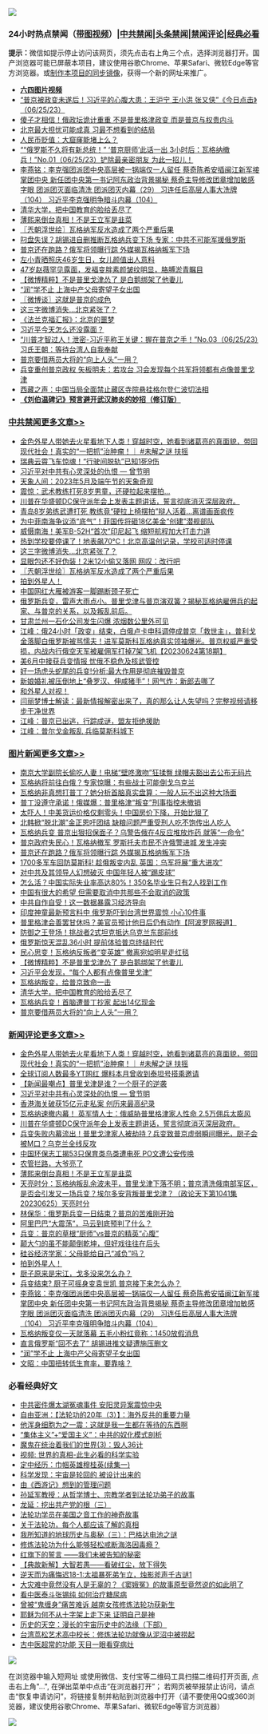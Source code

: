 ![](https://raw.githubusercontent.com/jsvpn/jsproxy/dev/64photo/fqnews-qr.jpg)

<div id="tt">
<h3>24小时热点禁闻（<a href="https://aaa.v2dns.tk/?QAjUl=BgRp5UNKRn&T5Vk=fPVH&Q59Ab=WxGE" target="_blank">带图视频</a>）|<a href="#%E4%B8%AD%E5%85%B1%E7%A6%81%E9%97%BB%E6%9B%B4%E5%A4%9A%E6%96%87%E7%AB%A0">中共禁闻</a>|<a href="#%E5%9B%BE%E7%89%87%E6%96%B0%E9%97%BB%E6%9B%B4%E5%A4%9A%E6%96%87%E7%AB%A0">头条禁闻</a>|<a href="#%E6%96%B0%E9%97%BB%E8%AF%84%E8%AE%BA%E6%9B%B4%E5%A4%9A%E6%96%87%E7%AB%A0">禁闻评论|<a href="#%E5%BF%85%E7%9C%8B%E7%BB%8F%E5%85%B8%E5%A5%BD%E6%96%87">经典必看</a></h3>
<div><b>提示：</b>微信如提示停止访问该网页，须先点击右上角三个点，选择浏览器打开。国产浏览器可能已屏蔽本项目，建议使用谷歌Chrome、苹果Safari、微软Edge等官方浏览器。或<a href="%E5%88%B6%E4%BD%9Cgit%E7%A6%81%E9%97%BB%E9%95%9C%E5%83%8F.md">制作本项目的同步镜像</a>，获得一个新的网址来推广。</div>
<ul>
<li><b><a href="http://d2.v2rss.gq/64.mp4" target="_blank">六四图片视频</a></b></li>
<li><a href="/sohnews/20230626/1900702.md">“普京被政变未遂后！习近平的心腹大患：王沪宁 王小洪 张又侠”《今日点击》（06/25/23）</a></li>
<li><a href="/cnnews/20230626/1900736.md">傻子才相信！俄政坛诡计重重 不是普里格津政变 而是普京与权贵内斗</a></li>
<li><a href="/cnnews/20230626/1900765.md">北京最大担忧可能成真 习最不想看到的结局</a></li>
<li><a href="/topimagenews/20230626/1900745.md">人民币贬值：大窟窿能堵上么？</a></li>
<li><a href="/sohnews/20230626/1900708.md">““俄罗斯不久将有新总统！” ‘普京厨师’此话一出 3小时后：瓦格纳撤兵！”No.01（06/25/23）铲除最亲密朋友 为此一招儿！</a></li>
<li><a href="/comments/20230626/1900709.md">李燕铭：李克强团派团中央高层被一锅端仅一人留任 蔡奇陈希安插闽江新军接掌团中央 新任团中央第一书记阿东政治背景揭秘 蔡奇主导修改团章增加敏感字眼 团派团灭面临清洗 团派团灭内幕（29） 习连任后高层人事大洗牌（104） 习近平李克强明争暗斗内幕（104）</a></li>
<li><a href="/topimagenews/20230626/1900788.md">清华大学，把中国教育的脸给丢尽了</a></li>
<li><a href="/comments/20230626/1900857.md">薄熙来倒台真相！不是王立军是韭菜</a></li>
<li><a href="/cbnews/20230626/1900775.md">〖兲朝浮世绘〗瓦格纳军反水造成了两个严重后果</a></li>
<li><a href="/baitai/20230626/1900714.md">叼盘失误？胡锡进自删推断瓦格纳兵变下场 专家：中共不可能军援俄罗斯</a></li>
<li><a href="/topimagenews/20230626/1900866.md">普京还在跑路？俄军将领曝行踪 外媒揭瓦格纳叛军下场</a></li>
<li><a href="/yule/20230626/1900732.md">左小青晒照庆46岁生日，女儿颜值出人意料</a></li>
<li><a href="/yule/20230626/1900799.md">47岁赵薇罕见露面，发福变胖素颜皱纹明显，胳膊淤青瞩目</a></li>
<li><a href="/topimagenews/20230626/1900818.md">【微博精粹】不是普里戈津怂了 是白鹅绑架了他妻儿</a></li>
<li><a href="/comments/20230625/1900685.md">“润”学不止 上海中产父母寄望子女出国</a></li>
<li><a href="/ssgc/20230626/1900824.md">〖微博谈〗这就是普京的成色</a></li>
<li><a href="/cbnews/20230626/1900805.md">这三字微博消失…北京紧张了？</a></li>
<li><a href="/headline/20230626/1900737.md">《法兰克福汇报》：北京的噩梦</a></li>
<li><a href="/ccpdope/20230626/1900777.md">习近平今天怎么还没露面？</a></li>
<li><a href="/sohnews/20230626/1900720.md">“川普才智过人！泄密-习近平称王关键：握在普京之手！”No.03（06/25/23）习氏王朝：等待台湾人自我奉献</a></li>
<li><a href="/topimagenews/20230626/1900770.md">普京要借两员大将的“向上人头”一用？</a></li>
<li><a href="/baitai/20230626/1900739.md">兵变重创普京政权 矢板明夫：若攻台 习会发现每个共军将领都有点像普里戈津</a></li>
<li><a href="/headline/20230625/1900697.md">西藏之声：中国当局全面禁止藏区寺院悬挂格尔登仁波切法相</a></li>
<li><b><a href="/comments/20200207/1272816.md" target="_blank">《刘伯温碑记》预言避开武汉肺炎的妙招（修订版）</a></b></li>
</ul>
</div>

<div class="catlist">
<h3><a href="/cbnews/" target="_blank">中共禁闻</a><span><a href="/cbnews/" target="_blank" rel="nofollow">更多文章>></a></span></h3>
<ul>
<li><a href="/comments/20230626/1901009.md" target="_blank">金色外星人带她去火星看地下人类！穿越时空，她看到诸葛亮的真面貌，带回现代社会！真实的“一把抓”治肿瘤！｜ #未解之谜 扶摇</a></li>
<li><a href="/cbnews/20230626/1900999.md" target="_blank">瑞典云霄飞车惊魂！“行驶间脱轨”已知1死9伤</a></li>
<li><a href="/comments/20230626/1900958.md" target="_blank">习近平对中共有心灵深处的仇恨 — 曾节明</a></li>
<li><a href="/cbnews/20230626/1900923.md" target="_blank">天象人间：2023年5月及端午节的天象奇观</a></li>
<li><a href="/cbnews/20230626/1900962.md" target="_blank">震惊：武术教练打死8岁男童，还硬拉起来摆拍…</a></li>
<li><a href="/comments/20230626/1900957.md" target="_blank">川普在华盛顿DC保守派年会上发表主题讲话，誓言彻底消灭深层政府。</a></li>
<li><a href="/cbnews/20230626/1900946.md" target="_blank">青岛8岁弟练武遭打死 教练竟“硬拉上椅摆拍”辩人活着…离谱画面疯传</a></li>
<li><a href="/cbnews/20230626/1900907.md" target="_blank">为中菲南海争议添“底气”！菲国传将砸18亿美金“创建”潜舰部队</a></li>
<li><a href="/cbnews/20230626/1900903.md" target="_blank">威慑南海！美军B-52H“首次”印尼起飞 缩短航程加大打击力道</a></li>
<li><a href="/cbnews/20230626/1900832.md" target="_blank">热到学校要停课了！地表飙70℃！北京高温创记录，学校可适时停课</a></li>
<li><a href="/cbnews/20230626/1900805.md" target="_blank">这三字微博消失…北京紧张了？</a></li>
<li><a href="/cbnews/20230626/1900789.md" target="_blank">显眼包还不好伪装！2米12小偷又落网 网叹：改行吧</a></li>
<li><a href="/cbnews/20230626/1900775.md" target="_blank">〖兲朝浮世绘〗瓦格纳军反水造成了两个严重后果</a></li>
<li><a href="/comments/20230626/1900749.md" target="_blank">拍到外星人！</a></li>
<li><a href="/cbnews/20230625/1900645.md" target="_blank">中国网红大雁被游客一脚踢断颈子死亡</a></li>
<li><a href="/comments/20230625/1900630.md" target="_blank">俄罗斯兵变，雷声大雨点小。普里戈津与普京演双簧？揭秘瓦格纳雇佣兵的起家、与普京的关系，以及叛乱前后。</a></li>
<li><a href="/cbnews/20230625/1900584.md" target="_blank">甘肃兰州一石化公司发生闪爆 浓烟数公里外可见</a></li>
<li><a href="/cbnews/20230625/1900571.md" target="_blank">江峰：俄24小时「政变」结束，白俄卢卡申科调停成普京「救世主」，普利戈金落脚白俄罗斯被骂懦夫！进军莫斯科瓦格纳真实领袖爆光。普京权威严重受损，内战内行俄空天军被雇佣军打掉7架飞机【20230624第18期】</a></li>
<li><a href="/cbnews/20230625/1900557.md" target="_blank">美6月中接获兵变情报 忧俄不稳危及核武管控</a></li>
<li><a href="/cbnews/20230625/1900529.md" target="_blank">好一场虎头蛇尾的兵变!分析:最大作用是彻底摧毁普京</a></li>
<li><a href="/cbnews/20230625/1900463.md" target="_blank">新娘婚礼被压倒地上“叠罗汉、伸咸猪手”！网气炸：新郎去哪了</a></li>
<li><a href="/comments/20230625/1900433.md" target="_blank">和外星人对视！</a></li>
<li><a href="/comments/20230625/1900430.md" target="_blank">闫丽梦博士解读：最新情报解密出来了，真的那么让人失望吗？完整视频请移步干净世界</a></li>
<li><a href="/cbnews/20230625/1900414.md" target="_blank">江峰：普京已出逃，行踪成谜，盟友拒绝援助</a></li>
<li><a href="/cbnews/20230625/1900409.md" target="_blank">江峰：普尔戈金叛乱 兵临莫斯科城下</a></li>

</ul>
</div>
<div class="catlist">
<h3><a href="/topimagenews/" target="_blank">图片新闻</a><span><a href="/topimagenews/" target="_blank" rel="nofollow">更多文章>></a></span></h3>
<ul>
<li><a href="/topimagenews/20230626/1901012.md" target="_blank">南京大学副院长偷吃人妻！电梯“壁咚激吻”狂揉臀 绿帽夫豁出去公布无码片</a></li>
<li><a href="/topimagenews/20230626/1901011.md" target="_blank">瓦格纳将前往白俄？专家惊曝：有些战士可能倒戈乌克兰</a></li>
<li><a href="/topimagenews/20230626/1900998.md" target="_blank">瓦格纳非真想打普丁？她分析首脑真实盘算：一般人玩不出这种大场面</a></li>
<li><a href="/topimagenews/20230626/1900986.md" target="_blank">普丁没遵守承诺！俄媒爆：普里格津“叛变”刑事指控未撤销</a></li>
<li><a href="/topimagenews/20230626/1900985.md" target="_blank">太吓人！​​​​​​​中美货运价格仅剩零头！中国房价下降，开始比狠了</a></li>
<li><a href="/topimagenews/20230626/1900942.md" target="_blank">北韩掀“脱北潮”金正恩吁团结 缺粮问题严重受刑人吃不饱传出人吃人</a></li>
<li><a href="/topimagenews/20230626/1900902.md" target="_blank">瓦格纳兵变 普京出狠招保面子？乌警告俄在4反应堆放炸药 就等“一命令”</a></li>
<li><a href="/topimagenews/20230626/1900901.md" target="_blank">普京政府失民心！瓦格纳撤军 罗斯托夫市民不许俄警进城 发生冲突</a></li>
<li><a href="/topimagenews/20230626/1900866.md" target="_blank">普京还在跑路？俄军将领曝行踪 外媒揭瓦格纳叛军下场</a></li>
<li><a href="/topimagenews/20230626/1900865.md" target="_blank">1700多军车回防莫斯科! 趁俄叛变内乱 英国：乌军将展“重大进攻”</a></li>
<li><a href="/topimagenews/20230626/1900864.md" target="_blank">对中共及其领导人幻想破灭 中国年轻人被“踢皮球”</a></li>
<li><a href="/topimagenews/20230626/1900863.md" target="_blank">怎么活？中国实际失业率高达80%！350名毕业生只有2人找到工作</a></li>
<li><a href="/topimagenews/20230626/1900860.md" target="_blank">中国有很大的希望 但需要取消中共那些不会取消的政策</a></li>
<li><a href="/topimagenews/20230626/1900859.md" target="_blank">中共自作自受！这一数据暴露习经济导向</a></li>
<li><a href="/topimagenews/20230626/1900848.md" target="_blank">印度神童最新预言料中 俄罗斯吓到台湾世界震惊 小心10件事</a></li>
<li><a href="/topimagenews/20230626/1900847.md" target="_blank">普里格津会善罢甘休吗？美官员预计他日后仍有动作【阿波罗网报道】</a></li>
<li><a href="/topimagenews/20230626/1900831.md" target="_blank">防御之王登场！挑战者2式坦克抵达乌克兰东部前线</a></li>
<li><a href="/topimagenews/20230626/1900830.md" target="_blank">俄罗斯惊天混乱36小时 提前体验普京终结时代</a></li>
<li><a href="/topimagenews/20230626/1900819.md" target="_blank">民心思变！瓦格纳反叛者“变英雄” 撤离宛如明星走红毯</a></li>
<li><a href="/topimagenews/20230626/1900818.md" target="_blank">【微博精粹】不是普里戈津怂了 是白鹅绑架了他妻儿</a></li>
<li><a href="/topimagenews/20230626/1900804.md" target="_blank">习近平会发现，“每个人都有点像普里戈津”</a></li>
<li><a href="/topimagenews/20230626/1900803.md" target="_blank">瓦格纳叛变，给普京致命一击</a></li>
<li><a href="/topimagenews/20230626/1900788.md" target="_blank">清华大学，把中国教育的脸给丢尽了</a></li>
<li><a href="/topimagenews/20230626/1900779.md" target="_blank">瓦格纳兵变！首脑遭普丁抄家 起出14亿现金</a></li>
<li><a href="/topimagenews/20230626/1900770.md" target="_blank">普京要借两员大将的“向上人头”一用？</a></li>

</ul>
</div>
<div class="catlist">
<h3><a href="/comments/" target="_blank">新闻评论</a><span><a href="/comments/" target="_blank" rel="nofollow">更多文章>></a></span></h3>
<ul>
<li><a href="/comments/20230626/1901009.md" target="_blank">金色外星人带她去火星看地下人类！穿越时空，她看到诸葛亮的真面貌，带回现代社会！真实的“一把抓”治肿瘤！｜ #未解之谜 扶摇</a></li>
<li><a href="/comments/20230626/1900989.md" target="_blank">全球订阅人数最多YT网红 爆料本月曾收到泰坦号搭乘邀请</a></li>
<li><a href="/comments/20230626/1900988.md" target="_blank">【新闻最嘲点】普里戈津是谁？一个厨子的逆袭</a></li>
<li><a href="/comments/20230626/1900958.md" target="_blank">习近平对中共有心灵深处的仇恨 — 曾节明</a></li>
<li><a href="/comments/20230626/1900973.md" target="_blank">香港海关破获15亿元走私案 创历来最高纪录</a></li>
<li><a href="/comments/20230626/1900972.md" target="_blank">瓦格纳速撤内幕！ 英军情人士：俄威胁普里格津家人性命 2.5万佣兵太膨风</a></li>
<li><a href="/comments/20230626/1900957.md" target="_blank">川普在华盛顿DC保守派年会上发表主题讲话，誓言彻底消灭深层政府。</a></li>
<li><a href="/comments/20230626/1900955.md" target="_blank">兵变失败内幕流出！普里戈津家人被劫持？兵变致普京虚弱瞬间曝光，厨子会被M口？乌克兰全线反攻</a></li>
<li><a href="/comments/20230626/1900936.md" target="_blank">中国环保志工揭53只保育类鸟类遭电死 PO文遭公安传唤</a></li>
<li><a href="/comments/20230626/1900858.md" target="_blank">农管拦路，大爷亮了</a></li>
<li><a href="/comments/20230626/1900857.md" target="_blank">薄熙来倒台真相！不是王立军是韭菜</a></li>
<li><a href="/comments/20230626/1900828.md" target="_blank">天亮时分：瓦格纳叛乱余波未平，普里戈津下落不明；普京清洗俄南部军区，是否会引发又一场兵变？埃尔多安背叛普里戈津？（政论天下第1041集 20230625）天亮时分</a></li>
<li><a href="/comments/20230626/1900795.md" target="_blank">林保华：俄罗斯兵变一日结束？普京的苦难刚开始</a></li>
<li><a href="/comments/20230626/1900794.md" target="_blank">阿里巴巴“大震荡”，马云到底预判了什么？</a></li>
<li><a href="/comments/20230626/1900784.md" target="_blank">兵变：普京的草根“厨师”vs普京的精英“心腹”</a></li>
<li><a href="/comments/20230626/1900783.md" target="_blank">颠大勺的虽不能颠倒乾坤，但好戏往往在后头</a></li>
<li><a href="/comments/20230626/1900782.md" target="_blank">硅谷经济学家：父母能给自己“减负”吗？</a></li>
<li><a href="/comments/20230626/1900749.md" target="_blank">拍到外星人！</a></li>
<li><a href="/comments/20230626/1900747.md" target="_blank">厨子原来是宋江，戈多没来怎么办？</a></li>
<li><a href="/comments/20230626/1900746.md" target="_blank">兵变结束? 厨子可摇身变袁世凯 普京接下来怎么办？</a></li>
<li><a href="/comments/20230626/1900709.md" target="_blank">李燕铭：李克强团派团中央高层被一锅端仅一人留任 蔡奇陈希安插闽江新军接掌团中央 新任团中央第一书记阿东政治背景揭秘 蔡奇主导修改团章增加敏感字眼 团派团灭面临清洗 团派团灭内幕（29） 习连任后高层人事大洗牌（104） 习近平李克强明争暗斗内幕（104）</a></li>
<li><a href="/comments/20230625/1900690.md" target="_blank">瓦格纳叛变仅一天就落幕 五毛小粉红竟称：1450放假消息</a></li>
<li><a href="/comments/20230625/1900686.md" target="_blank">直言俄罗斯“回不去了” 胡锡进推文疑遭施压删文</a></li>
<li><a href="/comments/20230625/1900685.md" target="_blank">“润”学不止 上海中产父母寄望子女出国</a></li>
<li><a href="/comments/20230625/1900682.md" target="_blank">文昭：中国扭转低生育率，要靠啥？</a></li>

</ul>
</div>

<div class="catlist">
<h3>必看经典好文</h3>
<ul>
<li><a href="/ccpdope/20220806/1768044.md" target="_blank">中共密件爆太湖冤魂事件 安阳灵异案震惊中央</a></li>
<li><a href="/comments/20190806/1168435.md" target="_blank">自由亚洲：【法轮功的20年（3）】：海外反共的重要力量</a></li>
<li><a href="/topimagenews/20210219/1489990.md" target="_blank">他浑身细胞为之一震：这就是我一生都在等待的东西啊</a></li>
<li><a href="/comments/20201007/1409565.md" target="_blank">“集体主义”+“爱国主义”：中共的奴化模式剖析</a></li>
<li><a href="/topimagenews/20180521/945342.md" target="_blank">魔鬼在统治着我们的世界(3)：毁人36计</a></li>
<li><a href="/aomi/supernatural/20150313/374665.md" target="_blank">视频: 世界的真相-此生必看的科学实验</a></li>
<li><a href="/tculture/20161028/606931.md" target="_blank">定中经历：巾帼英雄穆桂英(续集一)</a></li>
<li><a href="/comments/20230228/1854345.md" target="_blank">科学发现：宇宙是轮回的 被设计出来的</a></li>
<li><a href="/cbnews/20211017/1639767.md" target="_blank">由《西游记》想到的管理问题</a></li>
<li><a href="/comments/20210629/1576797.md" target="_blank">孙延军教授：从哲学博士、宗教学者到法轮功弟子的故事</a></li>
<li><a href="/comments/20200929/1405201.md" target="_blank">龙延：挖出共产党的根（三）</a></li>
<li><a href="/comments/20200511/1326751.md" target="_blank">法轮功学员在美国之音工作的神奇故事</a></li>
<li><a href="/topimagenews/20161125/619230.md" target="_blank">关于法轮功，每个人都应该了解的真相</a></li>
<li><a href="/tculture/xiulian/20170726/797589.md" target="_blank">我所知道的地球历史与奥秘（三）：巴格达电池之谜</a></li>
<li><a href="/cbnews/20220601/1740227.md" target="_blank">修炼法轮功为什么能够轻松戒断海洛因毒瘾？</a></li>
<li><a href="/comments/20221219/1825441.md" target="_blank">红旗下的誓言 ——我们未被告知的秘密</a></li>
<li><a href="/comments/20201217/1449706.md" target="_blank">【典故新解】大智若愚——看破红尘，放下得失</a></li>
<li><a href="/tculture/20190304/1091068.md" target="_blank">逆天而为痛悔迟18-1:太祖暴死弟乍立，烛影斧声千古谜1</a></li>
<li><a href="/lifebaike/20210511/1544066.md" target="_blank">大灾难中竟然没有人是无辜的？《窦娥冤》的故事原型竟然说的如此明了</a></li>
<li><a href="/comments/20230423/1875655.md" target="_blank">看中医泰斗张锡纯 如何治疗糖尿病</a></li>
<li><a href="/comments/20211125/1657403.md" target="_blank">曾被“鬼缠身”痛苦难诉 越南女孩修炼法轮功获新生</a></li>
<li><a href="/ccpdope/20190803/1168965.md" target="_blank">耶稣为何不从十字架上走下来 证明自己是神</a></li>
<li><a href="/tculture/20121025/73066.md" target="_blank">历史的天空：漫长的宇宙历史中的法缘（下部）</a></li>
<li><a href="/cbnews/20220707/1755000.md" target="_blank">台湾茑松艺术高中校长：修炼法轮功就像从泥沼中被捞起</a></li>
<li><a href="/lifebaike/20170523/762432.md" target="_blank">古中医超常的功能 天目一眼看穿病灶</a></li>

</ul>
</div>

![](https://raw.githubusercontent.com/jsvpn/jsproxy/dev/64photo/fqnews-qr.jpg)

在浏览器中输入短网址 或使用微信、支付宝等二维码工具扫描二维码打开页面, 点击右上角"...", 在弹出菜单中点击“在浏览器打开”； 若网页被举报禁止访问，请点击“恢复申请访问”，将链接复制并粘贴到浏览器中打开（请不要使用QQ或360浏览器，建议使用谷歌Chrome、苹果Safari、微软Edge等官方浏览器）

![](https://raw.githubusercontent.com/jsvpn/jsproxy/dev/64photo/wx.jpg)